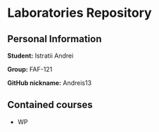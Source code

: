 # Laboratories Repository

## Personal Information

**Student:** Istratii Andrei

**Group:** FAF-121

**GitHub nickname:** Andreis13

## Contained courses

* WP